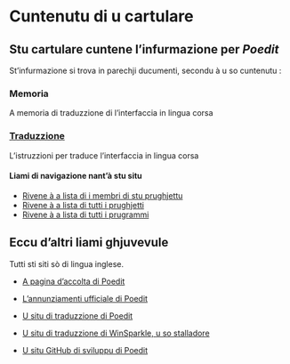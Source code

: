 # Cuntenutu di u cartulare

## Stu cartulare cuntene l’infurmazione per _Poedit_

St’infurmazione si trova in parechji ducumenti, secondu à u so cuntenutu :

### __Memoria__
A memoria di traduzzione di l’interfaccia in lingua corsa
### [__Traduzzione__](Traduzzione.md)
L’istruzzioni per traduce l’interfaccia in lingua corsa

#### Liami di navigazione nant’à stu situ
- [Rivene à a lista di i membri di stu prughjettu](./)
- [Rivene à a lista di tutti i prughjetti](../)
- [Rivene à a lista di tutti i prugrammi](../../../../#readme)

## Eccu d’altri liami ghjuvevule
Tutti sti siti sò di lingua inglese.

- [A pagina d’accolta di Poedit](https://poedit.net/)

- [L’annunziamenti ufficiale di Poedit](https://poedit.net/news)

- [U situ di traduzzione di Poedit](https://crowdin.com/project/poedit)

- [U situ di traduzzione di WinSparkle, u so stalladore](https://crowdin.com/project/winsparkle)

- [U situ GitHub di sviluppu di Poedit](https://github.com/vslavik/poedit)
